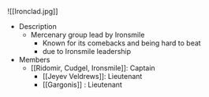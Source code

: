 ![[Ironclad.jpg]]
- Description
	- Mercenary group lead by Ironsmile
		- Known for its comebacks and being hard to beat
		- due to Ironsmile leadership
- Members
	- [[Ridomir, Cudgel, Ironsmile]]: Captain
		- [[Jeyev Veldrews]]: Lieutenant 
		- [[Gargonis]] : Lieutenant